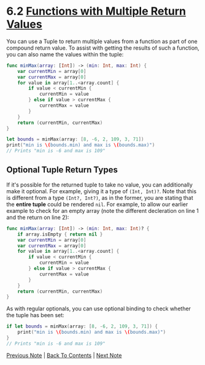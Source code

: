 # 6.2 [Functions with Multiple Return Values](https://developer.apple.com/library/content/documentation/Swift/Conceptual/Swift_Programming_Language/Functions.html#//apple_ref/doc/uid/TP40014097-CH10-ID164)

You can use a Tuple to return multiple values from a function as part of one compound return value. To assist with getting the results of such a function, you can also name the values within the tuple:

```Swift
func minMax(array: [Int]) -> (min: Int, max: Int) {
    var currentMin = array[0]
    var currentMax = array[0]
    for value in array[1..<array.count] {
        if value < currentMin {
            currentMin = value
        } else if value > currentMax {
            currentMax = value
        }
    }
    return (currentMin, currentMax)
}

let bounds = minMax(array: [8, -6, 2, 109, 3, 71])
print("min is \(bounds.min) and max is \(bounds.max)")
// Prints "min is -6 and max is 109"
```

## Optional Tuple Return Types

If it's possible for the returned tuple to take no value, you can additionally make it optional. For example, giving it a type of `(Int, Int)?`. Note that this is different from a type `(Int?, Int?)`, as in the former, you are stating that the **entire tuple** could be rendered `nil`. For example, to allow our earlier example to check for an empty array (note the different decleration on line 1 and the return on line 2):

```Swift
func minMax(array: [Int]) -> (min: Int, max: Int)? {
    if array.isEmpty { return nil }
    var currentMin = array[0]
    var currentMax = array[0]
    for value in array[1..<array.count] {
        if value < currentMin {
            currentMin = value
        } else if value > currentMax {
            currentMax = value
        }
    }
    return (currentMin, currentMax)
}
```

As with regular optionals, you can use optional binding to check whether the tuple has been set:

```Swift
if let bounds = minMax(array: [8, -6, 2, 109, 3, 71]) {
    print("min is \(bounds.min) and max is \(bounds.max)")
}
// Prints "min is -6 and max is 109"
```

[Previous Note](../6%20-%20Functions/6.2%20-%20Functions%20with%20Multiple%20Return%20Values.md) | [Back To Contents](https://github.com/Firanus/swift-language-guide-notes) |  [Next Note](../6%20-%20Functions/6.3%20-%20Function%20Types.md)